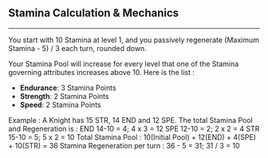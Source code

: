
## **Stamina Calculation & Mechanics** 
---
You start with 10 Stamina at level 1, and you passively regenerate (Maximum Stamina - 5) / 3  each turn, rounded down.

Your Stamina Pool will increase for every level that one of the Stamina governing attributes increases above 10. Here is the list : 
- **Endurance**: 3 Stamina Points
- **Strength**: 2 Stamina Points
- **Speed**: 2 Stamina Points

Example : A Knight has 15 STR, 14 END and 12 SPE. The total Stamina Pool and Regeneration is :
END 14-10 = 4; 4 x 3 = 12
SPE 12-10 = 2; 2 x 2 = 4
STR 15-10 = 5; 5 x 2 = 10
Total Stamina Pool : 10(Initial Pool) + 12(END) + 4(SPE) + 10(STR) = 36
Stamina Regeneration per turn : 36 - 5 = 31; 31 / 3 = 10






